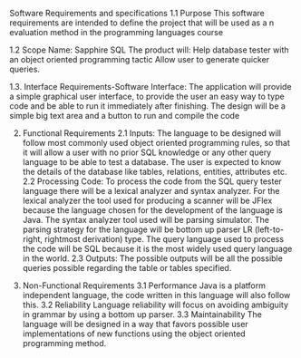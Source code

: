 Software Requirements and specifications
1.1 Purpose 
This software requirements are intended to define the project that will be used as a n evaluation method in the programming languages course

1.2 Scope
Name: Sapphire SQL 
The product will:
Help database tester with an object oriented programming tactic 
Allow user to generate quicker queries.

1.3. Interface Requirements-Software Interface: 
The application will provide a simple graphical user interface, to provide the user an easy way to type code and be able to run it immediately after finishing. The design will be a simple big text area and a button to run and compile the code 

2. Functional Requirements
2.1 Inputs: 
The language to be designed will follow most commonly used object oriented programming rules, so that it will allow a user with no prior SQL knowledge or any other query language to be able to test a database. The user is expected to know the details of the database like tables, relations, entities, attributes etc. 
2.2 Processing Code: 
To process the code from the SQL query tester language there will be a lexical analyzer and syntax analyzer. For the lexical analyzer the tool used for producing a scanner will be JFlex because the language chosen for the development of the language is Java. The syntax analyzer tool used will be parsing simulator. The parsing strategy for the language will be bottom up parser LR (left-to-right, rightmost derivation) type. The query language used to process the code will be SQL because it is the most widely used query language in the world.
2.3 Outputs: 
The possible outputs will be all the possible queries possible regarding the table or tables specified. 

3. Non-Functional Requirements
3.1 Performance 
Java is a platform independent language, the code written in this language will also follow this.
3.2 Reliability 
Language reliability will focus on avoiding ambiguity in grammar by using a bottom up parser.
3.3 Maintainability
The language will be designed in a way that favors possible user implementations of new functions using the object oriented programming method.

